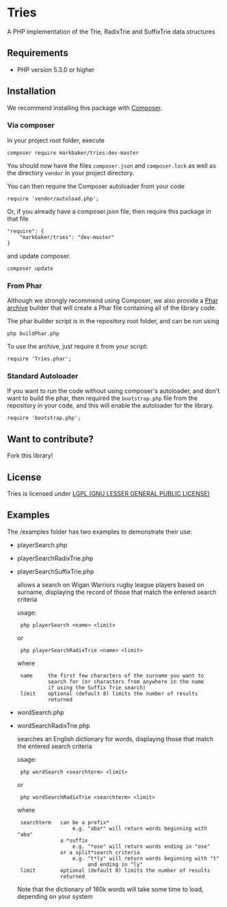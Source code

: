 Tries
======

A PHP implementation of the Trie, RadixTrie and SuffixTrie data structures

## Requirements
 * PHP version 5.3.0 or higher


## Installation

We recommend installing this package with [Composer](https://getcomposer.org/ "Get Composer").

### Via composer

In your project root folder, execute

```
composer require markbaker/tries:dev-master
```

You should now have the files `composer.json` and `composer.lock` as well as the directory `vendor` in your project directory.

You can then require the Composer autoloader from your code

```
require 'vendor/autoload.php';
```


Or, if you already have a composer.json file, then require this package in that file

```
"require": {
    "markbaker/tries": "dev-master"
}
```

and update composer.

```
composer update
```

### From Phar

Although we strongly recommend using Composer, we also provide a [Phar archive](http://php.net/manual/en/book.phar.php "Read about Phar") builder that will create a Phar file containing all of the library code.

The phar builder script is in the repository root folder, and can be run using

```
php buildPhar.php
```

To use the archive, just require it from your script:

```
require 'Tries.phar';
```

### Standard Autoloader

If you want to run the code without using composer's autoloader, and don't want to build the phar, then required the `bootstrap.php` file from the repository in your code, and this will enable the autoloader for the library.

```
require 'bootstrap.php';
```


## Want to contribute?
Fork this library!


## License
Tries is licensed under [LGPL (GNU LESSER GENERAL PUBLIC LICENSE)](https://github.com/MarkBaker/Tries/blob/master/LICENSE.md)


## Examples

The /examples folder has two examples to demonstrate their use:

 - playerSearch.php
 - playerSearchRadixTrie.php
 - playerSearchSuffixTrie.php

    allows a search on Wigan Warriors rugby league players based on surname, displaying the record of those that match the entered search criteria

    usage:

        php playerSearch <name> <limit>

    or

        php playerSearchRadixTrie <name> <limit>

    where

        name     the first few characters of the surname you want to
                 search for (or characters from anywhere in the name
                 if using the Suffix Trie search)
        limit    optional (default 8) limits the number of results
                 returned

 - wordSearch.php
 - wordSearchRadixTrie.php

    searches an English dictionary for words, displaying those that match the entered search criteria

    usage:

        php wordSearch <searchterm> <limit>

    or

        php wordSearchRadixTrie <searchterm> <limit>

    where

        searchterm   can be a prefix*
                         e.g. "aba*" will return words beginning with "aba"
                     a *suffix
                         e.g. "*ose" will return words ending in "ose"
                     or a split*search criteria
                         e.g. "t*ly" will return words beginning with "t" 
                              and ending in "ly"
        limit        optional (default 8) limits the number of results
                     returned

    Note that the dictionary of 160k words will take some time to load, depending on your system
